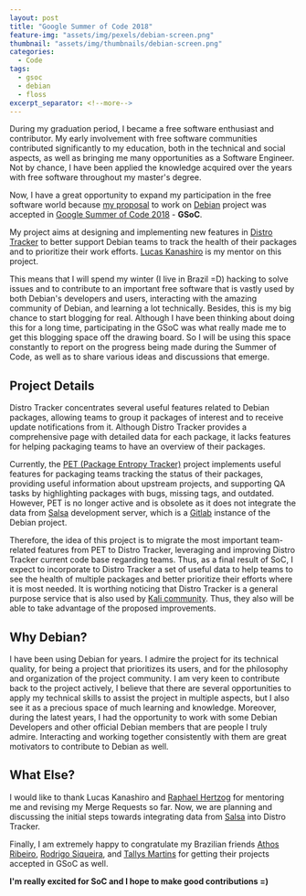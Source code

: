 ```yaml
---
layout: post
title: "Google Summer of Code 2018"
feature-img: "assets/img/pexels/debian-screen.png"
thumbnail: "assets/img/thumbnails/debian-screen.png"
categories:
  - Code
tags:
  - gsoc
  - debian
  - floss
excerpt_separator: <!--more-->
---
```


During my graduation period, I became a free software enthusiast and contributor.
My early involvement with free software communities contributed significantly to
my education, both in the technical and social aspects, as well as bringing me
many opportunities as a Software Engineer. Not by chance, I have been applied
the knowledge acquired over the years with free software throughout my
master's degree.

Now, I have a great opportunity to expand my participation in the free
software world because [my proposal](https://summerofcode.withgoogle.com/projects/#5631070255448064)
to work on [Debian](https://www.debian.org/) project
was accepted in [Google Summer of Code 2018](https://summerofcode.withgoogle.com/) - **GSoC**.
<!--more-->
My project aims at designing and implementing new features in 
[Distro Tracker](http://tracker.debian.org/) to better support Debian teams to track
the health of their packages and to prioritize their work efforts.
[Lucas Kanashiro](http://blog.kanashiro.xyz/) is my mentor on this project.


This means that I will spend my winter (I live in Brazil =D) hacking to
solve issues and to contribute to an important
free software that is vastly used by both Debian's developers and users,
interacting with the amazing community of Debian, and learning a lot
technically. Besides, this is my big chance to start blogging for real.
Although I have been thinking about doing this for a long time, participating
in the GSoC was what really made me to get this blogging space off the drawing
board. So I will be using this space constantly to report on the progress being
made during the Summer of Code, as well as to share various ideas and discussions that
emerge.

## Project Details

Distro Tracker concentrates several useful features related to Debian packages,
allowing teams to group it packages of interest and to receive update
notifications from it. Although Distro Tracker provides a comprehensive page
with detailed data for each package, it lacks features for helping packaging
teams to have an overview of their packages.

Currently, the [PET (Package Entropy Tracker)](https://pet.debian.net)
project implements useful features for packaging teams tracking the status of
their packages, providing useful information about upstream projects, and
supporting QA tasks by highlighting packages with bugs, missing tags, and
outdated. However, PET is no longer active and is obsolete as it does not
integrate the data from [Salsa](https://salsa.debian.org/public) development server,
which is a [Gitlab](http://gitlab.com/) instance of the Debian project.

Therefore, the idea of this project is to migrate the most important
team-related features from PET to Distro Tracker, leveraging and improving
Distro Tracker current code base regarding teams.  Thus, as a final result of
SoC, I expect to incorporate to Distro Tracker a set of useful data to help
teams to see the health of multiple packages and better prioritize their efforts
where it is most needed. It is worthing noticing that Distro Tracker is a
general purpose service that is also used by 
[Kali community](https://pkg.kali.org/). Thus, they also
will be able to take advantage of the proposed improvements.

## Why Debian?

I have been using Debian for years. I admire the project for its technical
quality, for being a project that prioritizes its users, and for the philosophy
and organization of the project community. I am very keen to contribute back
to the project actively, I believe that there are several opportunities to apply
my technical skills to assist the project in multiple aspects, but I also
see it as a precious space of much learning and knowledge. Moreover,
during the latest years, I had the opportunity to work with some Debian Developers
and other official Debian members that are people I truly admire. Interacting
and working together consistently with them are great motivators to
contribute to Debian as well.

## What Else?
 
I would like to thank Lucas Kanashiro and 
[Raphael Hertzog](https://raphaelhertzog.com/)
for mentoring me and revising my Merge Requests so far. Now, we are planning and
discussing the initial steps towards integrating data from [Salsa](https://salsa.debian.org/public)
into Distro Tracker.

Finally, I am extremely happy to congratulate my Brazilian friends
[Athos Ribeiro](https://summerofcode.withgoogle.com/projects/#6144149196111872),
[Rodrigo Siqueira](https://summerofcode.withgoogle.com/projects/#5821994302439424),
and [Tallys Martins](https://summerofcode.withgoogle.com/projects/#5618610421104640)
for getting their projects accepted in GSoC as well.

**I'm really excited for SoC and I hope to make good contributions =)**
